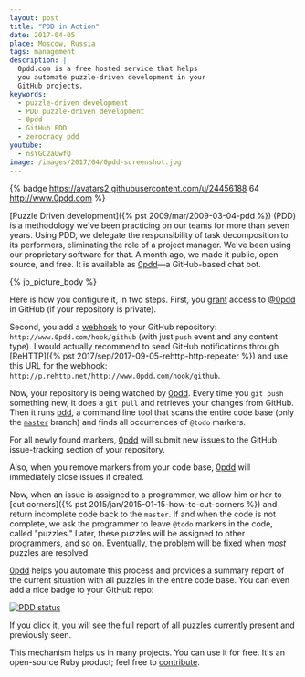 ```yaml
---
layout: post
title: "PDD in Action"
date: 2017-04-05
place: Moscow, Russia
tags: management
description: |
  0pdd.com is a free hosted service that helps
  you automate puzzle-driven development in your
  GitHub projects.
keywords:
  - puzzle-driven development
  - PDD puzzle-driven development
  - 0pdd
  - GitHub PDD
  - zerocracy pdd
youtube:
  - nsYGC2aUwfQ
image: /images/2017/04/0pdd-screenshot.jpg
---
```


{% badge https://avatars2.githubusercontent.com/u/24456188 64 http://www.0pdd.com %}

[Puzzle Driven development]({% pst 2009/mar/2009-03-04-pdd %})
(PDD) is a methodology we've been practicing on our teams
for more than seven years. Using PDD, we delegate the responsibility of
task decomposition to its performers, eliminating
the role of a project manager. We've been using our proprietary software
for that. A month ago, we made it public, open source, and free.
It is available as [0pdd](http://www.0pdd.com)&mdash;a GitHub-based chat bot.

<!--more-->

{% jb_picture_body %}

Here is how you configure it, in two steps. First, you
[grant](https://help.github.com/articles/inviting-collaborators-to-a-personal-repository/)
access to [@0pdd](https://github.com/0pdd) in GitHub
(if your repository is private).

Second, you add a [webhook](https://help.github.com/articles/about-webhooks/)
to your GitHub repository: `http://www.0pdd.com/hook/github` (with just `push` event
and any content type). I would actually recommend to send GitHub
notifications through [ReHTTP]({% pst 2017/sep/2017-09-05-rehttp-http-repeater %})
and use this URL for the webhook:
`http://p.rehttp.net/http://www.0pdd.com/hook/github`.

Now, your repository is being watched by [0pdd](http://www.0pdd.com). Every
time you `git push` something new, it does a `git pull` and retrieves your changes
from GitHub. Then it runs [pdd](http://github.com/yegor256/pdd), a command line tool
that scans the entire code base (only the [`master`](https://help.github.com/articles/setting-the-default-branch/)
branch) and finds all occurrences of `@todo`
markers.

For all newly found markers, [0pdd](http://www.0pdd.com) will submit new
issues to the GitHub issue-tracking section of your repository.

Also, when you remove markers from your code base,
[0pdd](http://www.0pdd.com) will immediately close issues it created.

Now, when an issue is assigned to a programmer, we allow him or her
to [cut corners]({% pst 2015/jan/2015-01-15-how-to-cut-corners %})
and return incomplete code back to the `master`. If and when the code is
not complete, we ask the programmer to leave `@todo` markers in the code, called
"puzzles." Later, these puzzles will be assigned to other programmers,
and so on. Eventually, the problem will be fixed when _most_ puzzles are
resolved.

[0pdd](http://www.0pdd.com) helps you automate this process and provides
a summary report of the current situation with all puzzles in the entire
code base. You can even add a nice badge to your GitHub repo:

[![PDD status](http://www.0pdd.com/svg?name=yegor256/0pdd)](http://www.0pdd.com/p?name=yegor256/0pdd)

If you click it, you will see the full report of all puzzles
currently present and previously seen.

This mechanism helps us in many projects. You can use it for free. It's
an open-source Ruby product; feel free to [contribute](https://github.com/yegor256/0pdd).
